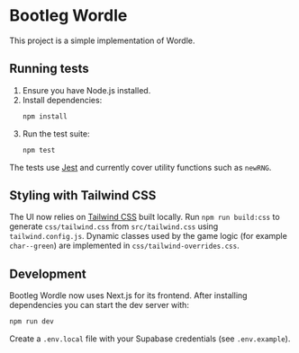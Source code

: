 # Bootleg Wordle

This project is a simple implementation of Wordle.

## Running tests

1. Ensure you have Node.js installed.
2. Install dependencies:
   ```bash
   npm install
   ```
3. Run the test suite:
   ```bash
   npm test
   ```

The tests use [Jest](https://jestjs.io/) and currently cover utility functions such as `newRNG`.

## Styling with Tailwind CSS

The UI now relies on [Tailwind CSS](https://tailwindcss.com/) built locally. Run
`npm run build:css` to generate `css/tailwind.css` from `src/tailwind.css` using
`tailwind.config.js`. Dynamic classes used by the game logic (for example
`char--green`) are implemented in `css/tailwind-overrides.css`.

## Development

Bootleg Wordle now uses Next.js for its frontend. After installing dependencies you can start the dev server with:

```bash
npm run dev
```

Create a `.env.local` file with your Supabase credentials (see `.env.example`).

